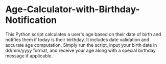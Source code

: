 # Age-Calculator-with-Birthday-Notification
This Python script calculates a user's age based on their date of birth and notifies them if today is their birthday. It includes date validation and accurate age computation. Simply run the script, input your birth date in dd/mm/yyyy format, and receive your age along with a special birthday message if applicable.
